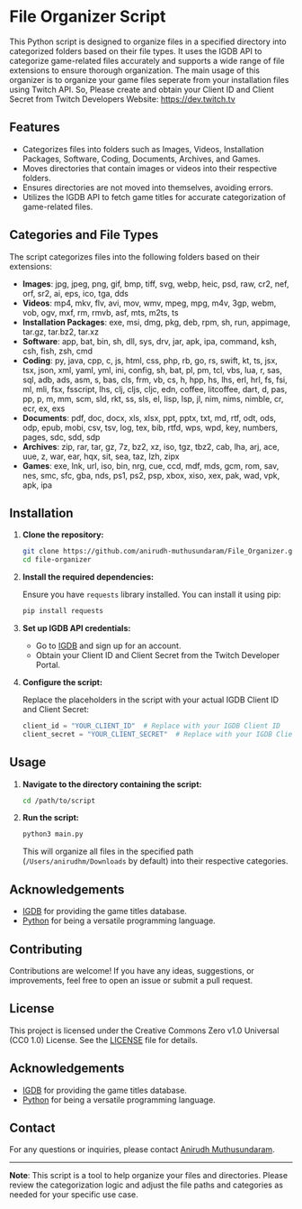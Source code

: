 # File Organizer Script

This Python script is designed to organize files in a specified directory into categorized folders based on their file types. It uses the IGDB API to categorize game-related files accurately and supports a wide range of file extensions to ensure thorough organization. The main usage of this organizer is to organize your game files seperate from your installation files using Twitch API. So, Please create and obtain your Client ID and Client Secret from Twitch Developers Website: https://dev.twitch.tv 

## Features

- Categorizes files into folders such as Images, Videos, Installation Packages, Software, Coding, Documents, Archives, and Games.
- Moves directories that contain images or videos into their respective folders.
- Ensures directories are not moved into themselves, avoiding errors.
- Utilizes the IGDB API to fetch game titles for accurate categorization of game-related files.

## Categories and File Types

The script categorizes files into the following folders based on their extensions:

- **Images**: jpg, jpeg, png, gif, bmp, tiff, svg, webp, heic, psd, raw, cr2, nef, orf, sr2, ai, eps, ico, tga, dds
- **Videos**: mp4, mkv, flv, avi, mov, wmv, mpeg, mpg, m4v, 3gp, webm, vob, ogv, mxf, rm, rmvb, asf, mts, m2ts, ts
- **Installation Packages**: exe, msi, dmg, pkg, deb, rpm, sh, run, appimage, tar.gz, tar.bz2, tar.xz
- **Software**: app, bat, bin, sh, dll, sys, drv, jar, apk, ipa, command, ksh, csh, fish, zsh, cmd
- **Coding**: py, java, cpp, c, js, html, css, php, rb, go, rs, swift, kt, ts, jsx, tsx, json, xml, yaml, yml, ini, config, sh, bat, pl, pm, tcl, vbs, lua, r, sas, sql, adb, ads, asm, s, bas, cls, frm, vb, cs, h, hpp, hs, lhs, erl, hrl, fs, fsi, ml, mli, fsx, fsscript, lhs, clj, cljs, cljc, edn, coffee, litcoffee, dart, d, pas, pp, p, m, mm, scm, sld, rkt, ss, sls, el, lisp, lsp, jl, nim, nims, nimble, cr, ecr, ex, exs
- **Documents**: pdf, doc, docx, xls, xlsx, ppt, pptx, txt, md, rtf, odt, ods, odp, epub, mobi, csv, tsv, log, tex, bib, rtfd, wps, wpd, key, numbers, pages, sdc, sdd, sdp
- **Archives**: zip, rar, tar, gz, 7z, bz2, xz, iso, tgz, tbz2, cab, lha, arj, ace, uue, z, war, ear, hqx, sit, sea, taz, lzh, zipx
- **Games**: exe, lnk, url, iso, bin, nrg, cue, ccd, mdf, mds, gcm, rom, sav, nes, smc, sfc, gba, nds, ps1, ps2, psp, xbox, xiso, xex, pak, wad, vpk, apk, ipa

## Installation

1. **Clone the repository:**

    ```sh
    git clone https://github.com/anirudh-muthusundaram/File_Organizer.git
    cd file-organizer
    ```

2. **Install the required dependencies:**

    Ensure you have `requests` library installed. You can install it using pip:

    ```sh
    pip install requests
    ```

3. **Set up IGDB API credentials:**

    - Go to [IGDB](https://www.igdb.com/) and sign up for an account.
    - Obtain your Client ID and Client Secret from the Twitch Developer Portal.

4. **Configure the script:**

    Replace the placeholders in the script with your actual IGDB Client ID and Client Secret:

    ```python
    client_id = "YOUR_CLIENT_ID"  # Replace with your IGDB Client ID
    client_secret = "YOUR_CLIENT_SECRET"  # Replace with your IGDB Client Secret
    ```

## Usage

1. **Navigate to the directory containing the script:**

    ```sh
    cd /path/to/script
    ```

2. **Run the script:**

    ```sh
    python3 main.py
    ```

    This will organize all files in the specified path (`/Users/anirudhm/Downloads` by default) into their respective categories.

## Acknowledgements

- [IGDB](https://www.igdb.com/) for providing the game titles database.
- [Python](https://www.python.org/) for being a versatile programming language.

## Contributing

Contributions are welcome! If you have any ideas, suggestions, or improvements, feel free to open an issue or submit a pull request.

## License

This project is licensed under the Creative Commons Zero v1.0 Universal (CC0 1.0) License. See the [LICENSE](LICENSE) file for details.

## Acknowledgements

- [IGDB](https://www.igdb.com/) for providing the game titles database.
- [Python](https://www.python.org/) for being a versatile programming language.

## Contact

For any questions or inquiries, please contact [Anirudh Muthusundaram](mailto:anirudhms247@gmail.com).

---

**Note**: This script is a tool to help organize your files and directories. Please review the categorization logic and adjust the file paths and categories as needed for your specific use case.
